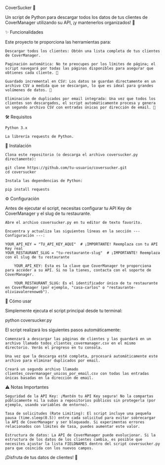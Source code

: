 CoverSucker 🐙

Un script de Python para descargar todos los datos de tus clientes de CoverManager utilizando su API, ¡y mantenerlos organizados! 🚀

✨ Funcionalidades

Este proyecto te proporciona las herramientas para:

    Descargar todos los clientes: Obtén una lista completa de tus clientes de CoverManager.

    Paginación automática: No te preocupes por los límites de página; el script navegará por todas las páginas disponibles para asegurar que obtienes cada cliente. 🔄

    Guardado incremental en CSV: Los datos se guardan directamente en un archivo CSV a medida que se descargan, lo que es ideal para grandes volúmenes de datos. 💾

    Eliminación de duplicados por email integrada: Una vez que todos los clientes son descargados, el script automáticamente procesa y genera un segundo archivo CSV con entradas únicas por dirección de email. 🧹

🛠️ Requisitos

    Python 3.x

    La librería requests de Python.

🚀 Instalación

    Clona este repositorio (o descarga el archivo coversucker.py directamente):

    git clone https://github.com/tu-usuario/coversucker.git
    cd coversucker

    Instala las dependencias de Python:

    pip install requests

⚙️ Configuración

Antes de ejecutar el script, necesitas configurar tu API Key de CoverManager y el slug de tu restaurante.

    Abre el archivo coversucker.py en tu editor de texto favorito.

    Encuentra y actualiza las siguientes líneas en la sección --- Configuración ---:

    YOUR_API_KEY = "TU_API_KEY_AQUI"  # ¡IMPORTANTE! Reemplaza con tu API Key real
    YOUR_RESTAURANT_SLUG = "tu-restaurante-slug"  # ¡IMPORTANTE! Reemplaza con el slug de tu restaurante

        YOUR_API_KEY: Esta es la clave que CoverManager te proporciona para acceder a su API. Si no la tienes, contacta con el soporte de CoverManager.

        YOUR_RESTAURANT_SLUG: Es el identificador único de tu restaurante en CoverManager (por ejemplo, "casa-carlos" o "restaurante-oliviavalerenoweb").

🏃 Cómo usar

Simplemente ejecuta el script principal desde tu terminal:

python coversucker.py

El script realizará los siguientes pasos automáticamente:

    Comenzará a descargar las páginas de clientes y las guardará en un archivo llamado todos_clientes_covermanager.csv en el mismo directorio. Verás el progreso en tu consola.

    Una vez que la descarga esté completa, procesará automáticamente este archivo para eliminar duplicados por email.

    Creará un segundo archivo llamado clientes_covermanager_unicos_por_email.csv con todas las entradas únicas basadas en la dirección de email.

⚠️ Notas Importantes

    Seguridad de la API Key: ¡Mantén tu API Key segura! No la compartas públicamente ni la subas a repositorios públicos sin protegerla (por ejemplo, usando variables de entorno).

    Tasa de solicitudes (Rate Limiting): El script incluye una pequeña pausa (time.sleep(0.5)) entre cada solicitud para evitar sobrecargar la API de CoverManager y ser bloqueado. Si experimentas errores relacionados con límites de tasa, puedes aumentar este valor.

    Estructura de datos: La API de CoverManager puede evolucionar. Si la estructura de los datos de los clientes cambia, es posible que necesites ajustar la lista FIELDNAMES dentro del script coversucker.py para que coincida con los nuevos campos.

¡Disfruta de tus datos de clientes! 🎉
